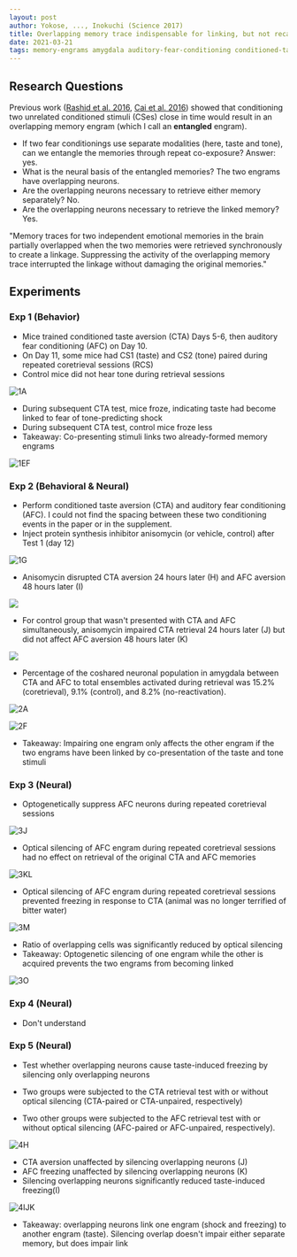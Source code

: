 ```yaml
---
layout: post
author: Yokose, ..., Inokuchi (Science 2017)
title: Overlapping memory trace indispensable for linking, but not recalling, individual memories
date: 2021-03-21
tags: memory-engrams amygdala auditory-fear-conditioning conditioned-taste-aversion optogenetics
---
```


## Research Questions

Previous work ([Rashid et al. 2016](../_kernel_papers_drafts/rashid_science_2016_competition_memory_engrams.md),
[Cai et al. 2016](cai_science_2016_shared_memory_engrams.md)) showed that conditioning
two unrelated conditioned stimuli (CSes) close in time would result in an overlapping memory engram
(which I call an __entangled__ engram).

- If two fear conditionings use separate modalities (here, taste and tone), can we entangle the memories
 through repeat co-exposure? Answer: yes.
- What is the neural basis of the entangled memories? The two engrams have overlapping neurons.
- Are the overlapping neurons necessary to retrieve either memory separately? No.
- Are the overlapping neurons necessary to retrieve the linked memory? Yes.

"Memory traces for two independent 
emotional memories in the brain partially overlapped when the two memories were retrieved 
synchronously to create a linkage. Suppressing the activity of the overlapping memory
trace interrupted the linkage without damaging the original memories."

## Experiments

### Exp 1 (Behavior)

- Mice trained conditioned taste aversion (CTA) Days 5-6, then auditory fear conditioning (AFC) on Day 10.
- On Day 11, some mice had CS1 (taste) and CS2 (tone) paired during repeated coretrieval sessions (RCS)
- Control mice did not hear tone during retrieval sessions

![1A](yokose_science_2017_overlapping_memory_engrams/1A.png)

- During subsequent CTA test, mice froze, indicating taste had become linked to fear of tone-predicting shock
- During subsequent CTA test, control mice froze less
- Takeaway: Co-presenting stimuli links two already-formed memory engrams

![1EF](yokose_science_2017_overlapping_memory_engrams/1EF.png)

### Exp 2 (Behavioral & Neural)

- Perform conditioned taste aversion (CTA) and auditory fear conditioning (AFC). I could not find
  the spacing between these two conditioning events in the paper or in the supplement.
- Inject protein synthesis inhibitor anisomycin (or vehicle, control)
  after Test 1 (day 12)

![1G](yokose_science_2017_overlapping_memory_engrams/1G.png)  

- Anisomycin disrupted CTA aversion 24 hours later (H) and AFC aversion 48 hours later (I)

![](yokose_science_2017_overlapping_memory_engrams/1HI.png)

- For control group that wasn't presented with CTA and AFC simultaneously, anisomycin impaired
CTA retrieval 24 hours later (J) but did not affect AFC aversion 48 hours later (K)

![](yokose_science_2017_overlapping_memory_engrams/1JK.png)

- Percentage of the coshared neuronal population in amygdala between CTA and AFC
  to total ensembles activated during retrieval was 15.2% (coretrieval), 9.1% (control), 
  and 8.2% (no-reactivation).

![2A](yokose_science_2017_overlapping_memory_engrams/2A.png)

![2F](yokose_science_2017_overlapping_memory_engrams/2F.png)

- Takeaway: Impairing one engram only affects the other engram if the two engrams have been linked
  by co-presentation of the taste and tone stimuli
  
### Exp 3 (Neural)

- Optogenetically suppress AFC neurons during repeated coretrieval sessions

![3J](yokose_science_2017_overlapping_memory_engrams/3J.png)  

- Optical silencing of AFC engram during repeated coretrieval sessions had no effect on retrieval
  of the original CTA and AFC memories

![3KL](yokose_science_2017_overlapping_memory_engrams/3KL.png)

- Optical silencing of AFC engram during repeated coretrieval sessions prevented freezing in
response to CTA (animal was no longer terrified of bitter water)

![3M](yokose_science_2017_overlapping_memory_engrams/3M.png)

- Ratio of overlapping cells was significantly reduced by optical silencing
- Takeaway: Optogenetic silencing of one engram while the other is acquired prevents
the two engrams from becoming linked

![3O](yokose_science_2017_overlapping_memory_engrams/3O.png)

### Exp 4 (Neural)

- Don't understand

### Exp 5 (Neural)

- Test whether overlapping neurons cause taste-induced freezing by silencing
only overlapping neurons

- Two groups were subjected to the CTA retrieval test with or without
  optical silencing (CTA-paired or CTA-unpaired,
  respectively)
  
- Two other groups were subjected to the AFC retrieval test
  with or without optical silencing (AFC-paired or AFC-unpaired,
  respectively).

![4H](yokose_science_2017_overlapping_memory_engrams/4H.png)

- CTA aversion unaffected by silencing overlapping neurons (J)
- AFC freezing unaffected by silencing overlapping neurons (K)
- Silencing overlapping neurons significantly reduced taste-induced freezing(I)

![4IJK](yokose_science_2017_overlapping_memory_engrams/4IJK.png)

- Takeaway: overlapping neurons link one engram (shock and freezing) to another engram
  (taste). Silencing overlap doesn't impair either separate memory, but does impair link
